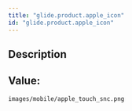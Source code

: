 ```yaml
---
title: "glide.product.apple_icon"
id: "glide.product.apple_icon"
---
```

## Description



## Value: 
```
images/mobile/apple_touch_snc.png
```